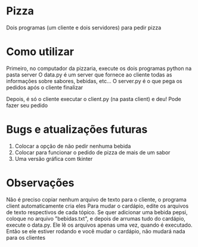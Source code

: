 # Pizza
Dois programas (um cliente e dois servidores) para pedir pizza

# Como utilizar
Primeiro, no computador da pizzaria, execute os dois programas python na pasta server
O data.py é um server que fornece ao cliente todas as informações sobre sabores, bebidas, etc...
O server.py é o que pega os pedidos após o cliente finalizar

Depois, é só o cliente executar o client.py (na pasta client) e deu! Pode fazer seu pedido

# Bugs e atualizações futuras
1. Colocar a opção de não pedir nenhuma bebida
2. Colocar para funcionar o pedido de pizza de mais de um sabor
3. Uma versão gráfica com tkinter

# Observações
Não é preciso copiar nenhum arquivo de texto para o cliente, o programa client automaticamente cria eles
Para mudar o cardápio, edite os arquivos de texto respectivos de cada tópico. Se quer adicionar uma bebida pepsi, coloque no arquivo "bebidas.txt", e depois de arrumas tudo do cardápio, execute o data.py. Ele lê os arquivos apenas uma vez, quando é executado. Então se ele estiver rodando e você mudar o cardápio, não mudará nada para os clientes
